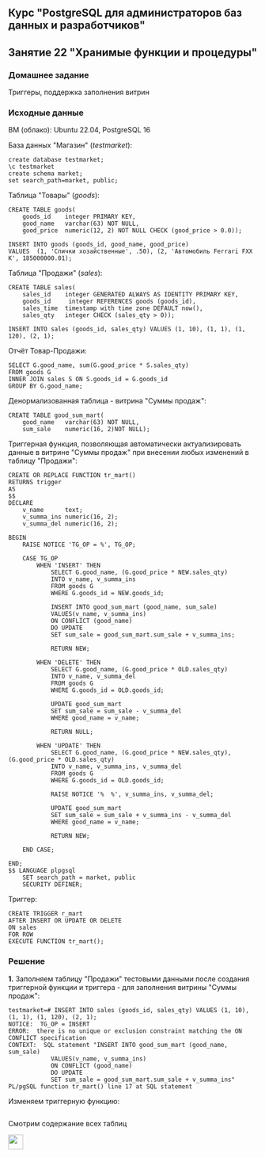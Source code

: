 ## Курс "PostgreSQL для администраторов баз данных и разработчиков"

## Занятие 22 "Хранимые функции и процедуры"

### Домашнее задание
Триггеры, поддержка заполнения витрин

### Исходные данные
ВМ (облако): Ubuntu 22.04, PostgreSQL 16  

База данных "Магазин" (_testmarket_):
```
create database testmarket;
\c testmarket
create schema market;
set search_path=market, public;
```
  
Таблица "Товары" (_goods_):
```
CREATE TABLE goods(
    goods_id    integer PRIMARY KEY,
    good_name   varchar(63) NOT NULL,
    good_price  numeric(12, 2) NOT NULL CHECK (good_price > 0.0));

INSERT INTO goods (goods_id, good_name, good_price)
VALUES  (1, 'Спички хозайственные', .50), (2, 'Автомобиль Ferrari FXX K', 185000000.01);
```
  
Таблица "Продажи" (_sales_):
```
CREATE TABLE sales(
    sales_id    integer GENERATED ALWAYS AS IDENTITY PRIMARY KEY,
    goods_id     integer REFERENCES goods (goods_id),
    sales_time  timestamp with time zone DEFAULT now(),
    sales_qty   integer CHECK (sales_qty > 0));

INSERT INTO sales (goods_id, sales_qty) VALUES (1, 10), (1, 1), (1, 120), (2, 1);
```

Отчёт Товар-Продажи:
```
SELECT G.good_name, sum(G.good_price * S.sales_qty)
FROM goods G
INNER JOIN sales S ON S.goods_id = G.goods_id
GROUP BY G.good_name;
```
    
Денормализованная таблица - витрина "Суммы продаж":
```
CREATE TABLE good_sum_mart(
	good_name   varchar(63) NOT NULL,
	sum_sale	numeric(16, 2)NOT NULL);
```

Триггерная функция, позволяющая автоматически актуализировать данные в витрине "Суммы продаж" при внесении любых изменений в таблицу "Продажи":
```
CREATE OR REPLACE FUNCTION tr_mart()
RETURNS trigger
AS
$$
DECLARE
    v_name      text;
    v_summa_ins numeric(16, 2);
    v_summa_del numeric(16, 2);

BEGIN
    RAISE NOTICE 'TG_OP = %', TG_OP;
    
    CASE TG_OP
        WHEN 'INSERT' THEN
            SELECT G.good_name, (G.good_price * NEW.sales_qty)
            INTO v_name, v_summa_ins
            FROM goods G
            WHERE G.goods_id = NEW.goods_id;
    
            INSERT INTO good_sum_mart (good_name, sum_sale)
            VALUES(v_name, v_summa_ins)
            ON CONFLICT (good_name)
            DO UPDATE 
            SET sum_sale = good_sum_mart.sum_sale + v_summa_ins;
        
            RETURN NEW;
       
        WHEN 'DELETE' THEN
            SELECT G.good_name, (G.good_price * OLD.sales_qty)
            INTO v_name, v_summa_del
            FROM goods G
            WHERE G.goods_id = OLD.goods_id;        
        
            UPDATE good_sum_mart
            SET sum_sale = sum_sale - v_summa_del
            WHERE good_name = v_name;
        
            RETURN NULL;
        
        WHEN 'UPDATE' THEN
            SELECT G.good_name, (G.good_price * NEW.sales_qty), (G.good_price * OLD.sales_qty)
            INTO v_name, v_summa_ins, v_summa_del
            FROM goods G
            WHERE G.goods_id = OLD.goods_id;

            RAISE NOTICE '%  %', v_summa_ins, v_summa_del;
        
            UPDATE good_sum_mart
            SET sum_sale = sum_sale + v_summa_ins - v_summa_del
            WHERE good_name = v_name;
        
            RETURN NEW;

    END CASE;

END;
$$ LANGUAGE plpgsql
    SET search_path = market, public
    SECURITY DEFINER;
```
  
Триггер:
```
CREATE TRIGGER r_mart
AFTER INSERT OR UPDATE OR DELETE
ON sales
FOR ROW
EXECUTE FUNCTION tr_mart();
```
  
### Решение

**1.** Заполняем таблицу "Продажи" тестовыми данными после создания триггерной функции и триггера - для заполнения витрины "Суммы продаж":  
```
testmarket=# INSERT INTO sales (goods_id, sales_qty) VALUES (1, 10), (1, 1), (1, 120), (2, 1);
NOTICE:  TG_OP = INSERT
ERROR:  there is no unique or exclusion constraint matching the ON CONFLICT specification
CONTEXT:  SQL statement "INSERT INTO good_sum_mart (good_name, sum_sale)
            VALUES(v_name, v_summa_ins)
            ON CONFLICT (good_name)
            DO UPDATE
            SET sum_sale = good_sum_mart.sum_sale + v_summa_ins"
PL/pgSQL function tr_mart() line 17 at SQL statement
```
   
Изменяем триггерную функцию:
```

```
  

Смотрим содержание всех таблиц




<code><img height="30" src="https://cdn.jsdelivr.net/npm/simple-icons@3.13.0/icons/postgresql.svg"></code>
